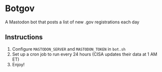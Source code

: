 # Botgov
A Mastodon bot that posts a list of new .gov registrations each day

## Instructions
1. Configure `MASTODON_SERVER` and `MASTODON_TOKEN` in `bot.sh`
2. Set up a cron job to run every 24 hours (CISA updates their data at 1 AM ET)
3. Enjoy!
